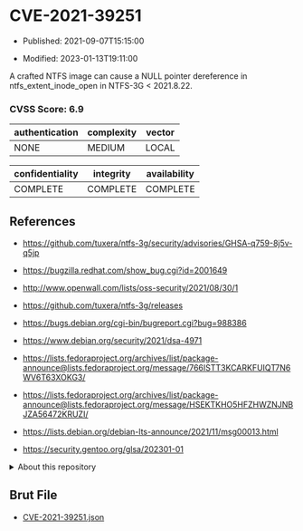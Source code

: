 # CVE-2021-39251

- Published: 2021-09-07T15:15:00

- Modified: 2023-01-13T19:11:00

A crafted NTFS image can cause a NULL pointer dereference in ntfs_extent_inode_open in NTFS-3G < 2021.8.22.

### CVSS Score: **6.9**

| authentication | complexity | vector |
| --- | --- | --- |
| NONE | MEDIUM | LOCAL |

| confidentiality | integrity | availability |
| --- | --- | --- |
| COMPLETE | COMPLETE | COMPLETE |

## References

* https://github.com/tuxera/ntfs-3g/security/advisories/GHSA-q759-8j5v-q5jp

* https://bugzilla.redhat.com/show_bug.cgi?id=2001649

* http://www.openwall.com/lists/oss-security/2021/08/30/1

* https://github.com/tuxera/ntfs-3g/releases

* https://bugs.debian.org/cgi-bin/bugreport.cgi?bug=988386

* https://www.debian.org/security/2021/dsa-4971

* https://lists.fedoraproject.org/archives/list/package-announce@lists.fedoraproject.org/message/766ISTT3KCARKFUIQT7N6WV6T63XOKG3/

* https://lists.fedoraproject.org/archives/list/package-announce@lists.fedoraproject.org/message/HSEKTKHO5HFZHWZNJNBJZA56472KRUZI/

* https://lists.debian.org/debian-lts-announce/2021/11/msg00013.html

* https://security.gentoo.org/glsa/202301-01

<details>
<summary>About this repository</summary> 

  This repository is part of the project [Live Hack CVE](https://github.com/Live-Hack-CVE). Main website can be found [www.live-hack.org](https://www.live-hack.org) 
  
  Made by [Sn0wAlice](https://github.com/Sn0wAlice) for the people that care about security and need to have a feed of the latest CVEs. Hope you enjoy it, don't forget to star the repo and follow me on [Twitter](https://twitter.com/Sn0wAlice) and [Github](https://github.com/Sn0wAlice). And that is my [personnal website](https://www.alice-snow.me/)

  - [Home Page](https://github.com/Live-Hack-CVE)
  - [Framework](https://github.com/Live-Hack-CVE/cve-framework)
  - [CVE database](https://github.com/Live-Hack-CVE/full_database)
  - [Changelog](https://github.com/Live-Hack-CVE/Changelog)
</details>

## Brut File

* [CVE-2021-39251.json](https://raw.githubusercontent.com/Live-Hack-CVE/full_database/main/cves/2021/CVE-2021-39251.json)

